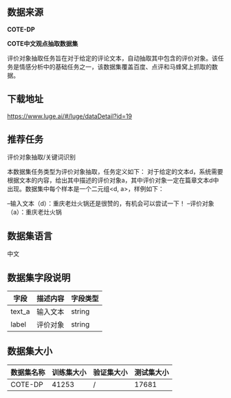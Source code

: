 ## 数据来源

**COTE-DP**

**COTE中文观点抽取数据集**

评价对象抽取任务旨在对于给定的评论文本，自动抽取其中包含的评价对象。该任务是情感分析中的基础任务之一，该数据集覆盖百度、点评和马蜂窝上抓取的数据。

## 下载地址

https://www.luge.ai/#/luge/dataDetail?id=19

## 推荐任务

评价对象抽取/关键词识别

本数据集任务类型为评价对象抽取，任务定义如下：
对于给定的文本d，系统需要根据文本的内容，给出其中描述的评价对象a，其中评价对象一定在篇章文本d中出现。数据集中每个样本是一个二元组<d, a>，样例如下：

–输入文本（d）：重庆老灶火锅还是很赞的，有机会可以尝试一下！
–评价对象（a）：重庆老灶火锅 

## 数据集语言

中文

## 数据集字段说明

| 字段   | 描述内容 | 字段类型 |
| ------ | -------- | -------- |
| text_a | 输入文本 | string   |
| label  | 评价对象 | string   |

## 数据集大小

| 数据集名称 | 训练集大小 | 验证集大小 | 测试集大小 |
| ---------- | ---------- | ---------- | ---------- |
| COTE-DP    | 41253      | /          | 17681      |

